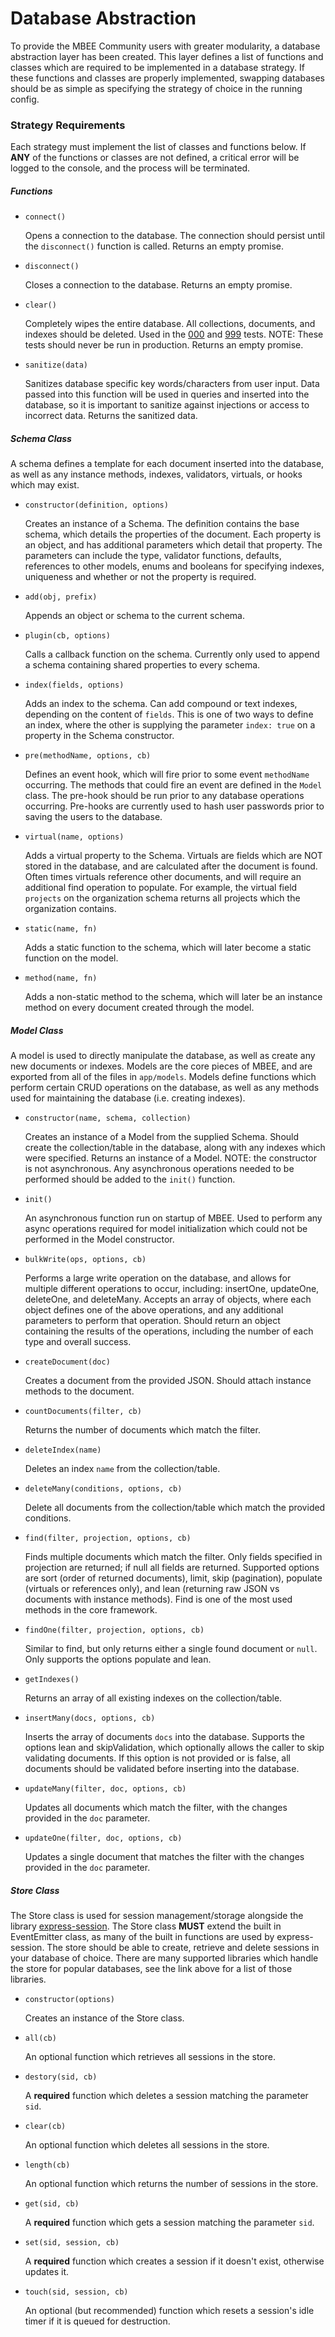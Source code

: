 # Database Abstraction
To provide the MBEE Community users with greater modularity, a database
abstraction layer has been created. This layer defines a list of functions and
classes which are required to be implemented in a database strategy. If these
functions and classes are properly implemented, swapping databases should be as
simple as specifying the strategy of choice in the running config.

### Strategy Requirements
Each strategy must implement the list of classes and functions below. If **ANY**
of the functions or classes are not defined, a critical error will be logged to
the console, and the process will be terminated.

##### Functions

* `connect()`

    Opens a connection to the database. The connection should persist until the
    `disconnect()` function is called. Returns an empty promise.
    
* `disconnect()`

    Closes a connection to the database. Returns an empty promise.
    
* `clear()`

    Completely wipes the entire database. All collections, documents, and
    indexes should be deleted. Used in the [000](./test.module_000-init.html)
    and [999](./test.module_999-wrap-up.html) tests. NOTE: These tests should
    never be run in production. Returns an empty promise.
    
* `sanitize(data)`

    Sanitizes database specific key words/characters from user input. Data
    passed into this function will be used in queries and inserted into the
    database, so it is important to sanitize against injections or access to
    incorrect data. Returns the sanitized data.
    
##### Schema Class
A schema defines a template for each document inserted into the database, as
well as any instance methods, indexes, validators, virtuals, or hooks which may
exist. 

* `constructor(definition, options)`

    Creates an instance of a Schema. The definition contains the base schema,
    which details the properties of the document. Each property is an object,
    and has additional parameters which detail that property. The parameters can
    include the type, validator functions, defaults, references to other models,
    enums and booleans for specifying indexes, uniqueness and whether or not the
    property is required.
    
* `add(obj, prefix)`

    Appends an object or schema to the current schema.
    
* `plugin(cb, options)`

    Calls a callback function on the schema. Currently only used to append a
    schema containing shared properties to every schema.
    
* `index(fields, options)`

    Adds an index to the schema. Can add compound or text indexes, depending on
    the content of `fields`. This is one of two ways to define an index, where
    the other is supplying the parameter `index: true` on a property in the
    Schema constructor.
    
* `pre(methodName, options, cb)`

    Defines an event hook, which will fire prior to some event `methodName`
    occurring. The methods that could fire an event are defined in the `Model`
    class. The pre-hook should be run prior to any database operations occurring.
    Pre-hooks are currently used to hash user passwords prior to saving the
    users to the database.
    
* `virtual(name, options)`

    Adds a virtual property to the Schema. Virtuals are fields which are NOT
    stored in the database, and are calculated after the document is found.
    Often times virtuals reference other documents, and will require an
    additional find operation to populate. For example, the virtual field
    `projects` on the organization schema returns all projects which the
    organization contains.
    
* `static(name, fn)`

    Adds a static function to the schema, which will later become a static
    function on the model.
    
* `method(name, fn)`

    Adds a non-static method to the schema, which will later be an instance
    method on every document created through the model.
    
    
##### Model Class
A model is used to directly manipulate the database, as well as create any new
documents or indexes. Models are the core pieces of MBEE, and are exported from
all of the files in `app/models`. Models define functions which perform certain
CRUD operations on the database, as well as any methods used for maintaining the
database (i.e. creating indexes).

* `constructor(name, schema, collection)`

    Creates an instance of a Model from the supplied Schema. Should create the
    collection/table in the database, along with any indexes which were
    specified. Returns an instance of a Model. NOTE: the constructor is not
    asynchronous. Any asynchronous operations needed to be performed should be
    added to the `init()` function.
    
* `init()`

    An asynchronous function run on startup of MBEE. Used to perform any async
    operations required for model initialization which could not be performed
    in the Model constructor.
    
* `bulkWrite(ops, options, cb)`

    Performs a large write operation on the database, and allows for multiple
    different operations to occur, including: insertOne, updateOne, deleteOne,
    and deleteMany. Accepts an array of objects, where each object defines one
    of the above operations, and any additional parameters to perform that
    operation. Should return an object containing the results of the operations,
    including the number of each type and overall success.
    
* `createDocument(doc)`

    Creates a document from the provided JSON. Should attach instance methods to
    the document.
    
* `countDocuments(filter, cb)`

    Returns the number of documents which match the filter.
    
* `deleteIndex(name)`

    Deletes an index `name` from the collection/table.
    
* `deleteMany(conditions, options, cb)`

    Delete all documents from the collection/table which match the provided
    conditions.
    
* `find(filter, projection, options, cb)`

    Finds multiple documents which match the filter. Only fields specified in
    projection are returned; if null all fields are returned. Supported options
    are sort (order of returned documents), limit, skip (pagination), populate
    (virtuals or references only), and lean (returning raw JSON vs documents
    with instance methods). Find is one of the most used methods in the core
    framework.
    
* `findOne(filter, projection, options, cb)`

    Similar to find, but only returns either a single found document or `null`.
    Only supports the options populate and lean.
    
* `getIndexes()`

    Returns an array of all existing indexes on the collection/table.
    
* `insertMany(docs, options, cb)`

    Inserts the array of documents `docs` into the database. Supports the options
    lean and skipValidation, which optionally allows the caller to skip
    validating documents. If this option is not provided or is false, all 
    documents should be validated before inserting into the database.
     
* `updateMany(filter, doc, options, cb)`

    Updates all documents which match the filter, with the changes provided in
    the `doc` parameter.
     
* `updateOne(filter, doc, options, cb)`

    Updates a single document that matches the filter with the changes provided
    in the `doc` parameter.
    
##### Store Class
The Store class is used for session management/storage alongside the library
[express-session](https://github.com/expressjs/session). The Store class
**MUST** extend the built in EventEmitter class, as many of the built in
functions are used by express-session. The store should be able to create, 
retrieve and delete sessions in your database of choice. There are many
supported libraries which handle the store for popular databases, see the link
above for a list of those libraries.

* `constructor(options)`

    Creates an instance of the Store class.
    
* `all(cb)`

    An optional function which retrieves all sessions in the store.
    
* `destory(sid, cb)`

    A **required** function which deletes a session matching the parameter
    `sid`.
    
* `clear(cb)`

    An optional function which deletes all sessions in the store.
    
* `length(cb)`

    An optional function which returns the number of sessions in the store.
    
* `get(sid, cb)`

    A **required** function which gets a session matching the parameter `sid`.
    
* `set(sid, session, cb)`

    A **required** function which creates a session if it doesn't exist,
    otherwise updates it.
    
* `touch(sid, session, cb)`

    An optional (but recommended) function which resets a session's idle timer
    if it is queued for destruction.


    
    

